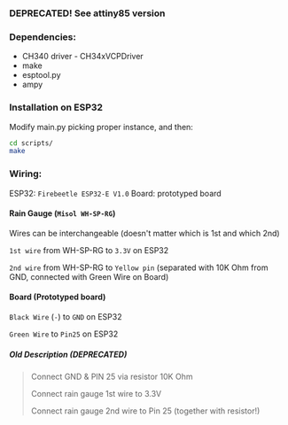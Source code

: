 ### DEPRECATED! See attiny85 version

### Dependencies:
- CH340 driver - CH34xVCPDriver
- make 
- esptool.py 
- ampy

### Installation on ESP32
Modify main.py picking proper instance, and then:
```bash
cd scripts/
make
```

### Wiring:
ESP32: `Firebeetle ESP32-E V1.0`
Board: prototyped board

#### Rain Gauge (`Misol WH-SP-RG`)
Wires can be interchangeable (doesn't matter which is 1st and which 2nd)

`1st wire` from WH-SP-RG to `3.3V` on ESP32

`2nd wire` from WH-SP-RG to `Yellow pin` (separated with 10K Ohm from GND, connected with Green Wire on Board)

#### Board (Prototyped board)

`Black Wire` (`-`) to `GND` on ESP32

`Green Wire` to `Pin25` on ESP32

##### Old Description (DEPRECATED)
> Connect GND & PIN 25 via resistor 10K Ohm
> 
> Connect rain gauge 1st wire to 3.3V
> 
>Connect rain gauge 2nd wire to Pin 25 (together with resistor!)
